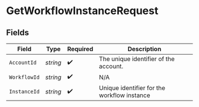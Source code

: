 # GetWorkflowInstanceRequest


## Fields

| Field                                       | Type                                        | Required                                    | Description                                 |
| ------------------------------------------- | ------------------------------------------- | ------------------------------------------- | ------------------------------------------- |
| `AccountId`                                 | *string*                                    | :heavy_check_mark:                          | The unique identifier of the account.       |
| `WorkflowId`                                | *string*                                    | :heavy_check_mark:                          | N/A                                         |
| `InstanceId`                                | *string*                                    | :heavy_check_mark:                          | Unique identifier for the workflow instance |